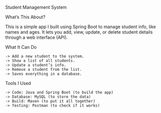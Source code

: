 Student Management System

What’s This About?

This is a simple app I built using Spring Boot to manage student info, like names and ages. It lets you add, view, update, or delete student details through a web interface (API).

What It Can Do

    -> Add a new student to the system.
    -> Show a list of all students.
    -> Update a student’s info.
    -> Remove a student from the list.
    -> Saves everything in a database.

Tools I Used

    -> Code: Java and Spring Boot (to build the app)
    -> Database: MySQL (to store the data)
    -> Build: Maven (to put it all together)
    -> Testing: Postman (to check if it works)
